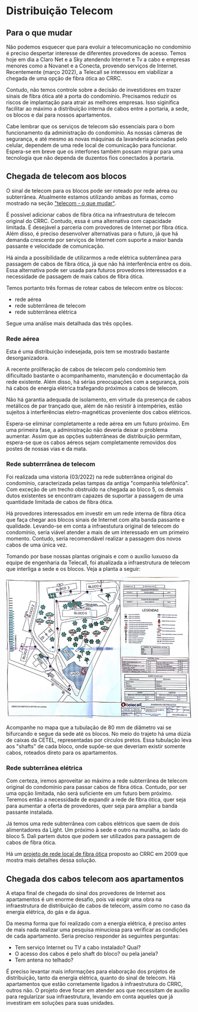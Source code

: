 # Distribuição Telecom
  
## Para o que mudar

Não podemos esquecer que para evoluir a telecomunicação no condomínio é preciso despertar interesse de diferentes provedores de acesso. Temos hoje em dia a Claro Net e a Sky atendendo Internet e Tv a cabo e empresas menores como a Novanet e a Conecta, provendo serviços de Internet. Recentemente (março 2022), a Telecall se interessou em viabilizar a chegada de uma opção de fibra ótica ao CRRC.

Contudo, não temos controle sobre a decisão de investidores em trazer sinais de fibra ótica até a porta do condomínio. Precisamos reduzir os riscos de implantação para atrair as melhores empresas. Isso siginifica facilitar ao máximo a distribuição interna de cabos entre a portaria, a sede, os blocos e daí para nossos apartamentos.

Cabe lembrar que os serviços de telecom são essenciais para o bom funcionamento da administração do condomínio. As nossas câmeras de segurança, e até mesmo as novas máquinas da lavanderia acionadas pelo celular, dependem de uma rede local de comunicação para funcionar. Espera-se em breve que os interfones também possam migrar para uma tecnologia que não dependa de duzentos fios conectados à portaria.

## Chegada de telecom aos blocos

O sinal de telecom para os blocos pode ser roteado por rede aérea ou subterrânea. Atualmente estamos utilizando ambas as formas, como mostrado na seção ["telecom - o que mudar"](/1-o-que-mudar/telecom.md).

É possível adicionar cabos de fibra ótica na infraestrutura de telecom original do CRRC. Contudo, essa é uma alternativa com capacidade limitada. É desejável a parceria com provedores de Internet por fibra ótica. Além disso, é preciso desenvolver alternativas para o futuro, já que há demanda crescente por serviços de Internet com suporte a maior banda passante e velocidade de comunicação.

Há ainda a possibilidade de utilizarmos a rede elétrica subterrânea para passagem de cabos de fibra ótica, já que não há interferência entre os dois. Essa alternativa pode ser usada para futuros provedores interessados e a necessidade de passagem de mais cabos de fibra ótica.

Temos portanto três formas de rotear cabos de telecom entre os blocos:

- rede aérea
- rede subterrânea de telecom
- rede subterrânea elétrica

Segue uma análise mais detalhada das três opções.

### Rede aérea

Esta é uma distribuição indesejada, pois tem se mostrado bastante desorganizadora.

A recente proliferação de cabos de telecom pelo condomínio tem dificultado bastante o acompanhamento, manutenção e documentação da rede existente. Além disso, há sérias preocupações com a segurança, pois há cabos de energia elétrica trafegando próximos a cabos de telecom.

Não há garantia adequada de isolamento, em virtude da presença de cabos metálicos de par trançado que, além de não resistir à intempéries, estão sujeitos à interferências eletro-magnéticas proveniente dos cabos elétricos.

Espera-se eliminar completamente a rede aérea em um futuro próximo. Em uma primeira fase, a administração não deveria deixar o problema aumentar. Assim que as opções subterrâneas de distribuição permitam, espera-se que os cabos aéreos sejam completamente removidos dos postes de nossas vias e da mata.

### Rede subterrrânea de telecom

Foi realizada uma vistoria (03/2022) na rede subterrânea original do condomínio, caracterizada pelas tampas da antiga "companhia telefônica". Com exceção de um trecho obstruído na chegada ao bloco 5, os demais dutos existentes se encontram capazes de suportar a passagem de uma quantidade limitada de cabos de fibra ótica.

Há provedores interessados em investir em um rede interna de fibra ótica que faça chegar aos blocos sinais de Internet com alta banda passante e qualidade. Levando-se em conta a infraestutura original de telecom do condomínio, seria viável atender a mais de um interessado em um primeiro momento. Contudo, seria recomendável realizar a passagem dos novos cabos de uma única vez.

Tomando por base nossas plantas originais e com o auxílio luxuoso da equipe de engenharia da Telecall, foi atualizada a infraestrutura de telecom que interliga a sede e os blocos. Veja a planta a seguir:

![image](/img/telecom-telecall-planta.jpg)

Acompanhe no mapa que a tubulação de 80 mm de diâmetro vai se bifurcando e segue da sede até os blocos. No meio do trajeto há uma dúzia de caixas da CETEL, representadas por círculos pretos. Essa tubulação leva aos "shafts" de cada bloco, onde supõe-se que deveriam existir somente cabos, roteados direto para os apartamentos.

### Rede subterrânea elétrica

Com certeza, iremos aproveitar ao máximo a rede subterrânea de telecom original do condomínio para passar cabos de fibra ótica. Contudo, por ser uma opção limitada, não será suficiente em um futuro bem próximo. Teremos então a necessidade de expandir a rede de fibra ótica, quer seja para aumentar a oferta de provedores, quer seja para ampliar a banda passante instalada.

Já temos uma rede subterrânea com cabos elétricos que saem de dois alimentadores da Light. Um próximo à sede e outro na muralha, ao lado do bloco 5. Dali partem dutos que podem ser utilizados para passagem de cabos de fibra ótica.

Há um [projeto de rede  local de fibra ótica](https://github.com/recreiocanoas/radar/tree/master/2009-12-rede_local_canoas/Projeto_Rede_Local_Canoas_1.0.pdf) proposto ao CRRC em 2009 que mostra mais detalhes dessa solução.

## Chegada dos cabos telecom aos apartamentos

A etapa final de chegada do sinal dos provedores de Internet aos apartamentos é um enorme desafio, pois vai exigir uma obra na infraestrutura de distribuição de cabos de telecom, assim como no caso da energia elétrica, do gás e da água.

Da mesma forma que foi realizado com a energia elétrica, é preciso antes de mais nada realizar uma pesquisa minuciosa para verificar as condições de cada apartamento. Seria preciso responder às seguintes perguntas:

- Tem serviço Internet ou TV a cabo instalado? Qual?
- O acesso dos cabos é pelo shaft do bloco? ou pela janela?
- Tem antena no telhado?

É preciso levantar mais informações para elaboração dos projetos de distribuição, tanto da energia elétrica, quanto do sinal de telecom. Há apartamentos que estão corretamente ligados à infraestrutura do CRRC, outros não. O projeto deve focar em atender aos que necessitam de auxílio para regularizar sua infraestrutura, levando em conta aqueles que já investiram em soluções para suas unidades.